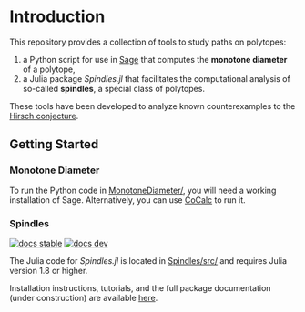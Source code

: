 # Introduction

This repository provides a collection of tools to study paths on polytopes:
1. a Python script for use in [Sage](https://www.sagemath.org/) that computes the **monotone diameter** of a polytope,
2. a Julia package *Spindles.jl* that facilitates the computational analysis of so-called **spindles**, a special class of polytopes.

These tools have been developed to analyze known counterexamples to the [Hirsch conjecture](https://en.wikipedia.org/wiki/Hirsch_conjecture).


## Getting Started

### Monotone Diameter
To run the Python code in [MonotoneDiameter/](MonotoneDiameter/), you will need a working installation of Sage. Alternatively, you can use [CoCalc](https://cocalc.com/) to run it.

### Spindles

[![docs stable](https://img.shields.io/badge/docs-stable-blue)](https://ma-b.github.io/hirsch-walks/stable/)
[![docs dev](https://img.shields.io/badge/docs-dev-blue)](https://ma-b.github.io/hirsch-walks/dev/)

The Julia code for *Spindles.jl* is located in [Spindles/src/](Spindles/src/) and requires Julia version 1.8 or higher.

Installation instructions, tutorials, and the full package documentation (under construction) are available [here](https://ma-b.github.io/hirsch-walks/dev/).